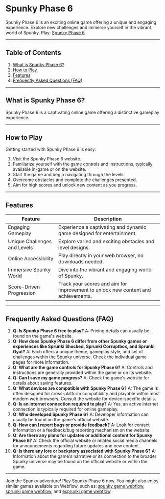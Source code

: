# Spunky Phase 6

Spunky Phase 6 is an exciting online game offering a unique and engaging experience. Explore new challenges and immerse yourself in the vibrant world of Spunky. Play: [Spunky Phase 6](https://spunky.games/spunky-phase-6)


---

## Table of Contents

1. [What is Spunky Phase 6?](#what-is-spunky-phase-6)
2. [How to Play](#how-to-play)
3. [Features](#features)
4. [Frequently Asked Questions (FAQ)](#faq)


---

## What is Spunky Phase 6? <a name="what-is-spunky-phase-6"></a>

Spunky Phase 6 is a captivating online game offering a distinctive gameplay experience. 


---

## How to Play <a name="how-to-play"></a>

Getting started with Spunky Phase 6 is easy:

1. Visit the Spunky Phase 6 website.
2. Familiarize yourself with the game controls and instructions, typically available in-game or on the website.
3. Start the game and begin navigating through the levels.
4. Overcome obstacles and complete the challenges presented.
5. Aim for high scores and unlock new content as you progress.


---

## Features <a name="features"></a>

| Feature | Description |
|---|---|
| Engaging Gameplay | Experience a captivating and dynamic game designed for entertainment. |
| Unique Challenges and Levels | Explore varied and exciting obstacles and level designs. |
| Online Accessibility | Play directly in your web browser, no downloads needed. |
| Immersive Spunky World |  Dive into the vibrant and engaging world of Spunky. |
| Score-Driven Progression | Track your scores and aim for improvement to unlock new content and achievements. |


---

## Frequently Asked Questions (FAQ) <a name="faq"></a>

1. **Q: Is Spunky Phase 6 free to play?** A: Pricing details can usually be found on the game's website.
2. **Q: How does Spunky Phase 6 differ from other Spunky games or experiences like Sprunki Shocked, Sprunki Corruptbox, and Sprunki Gyat?** A: Each offers a unique theme, gameplay style, and set of challenges within the Spunky universe. Check the individual game pages for more information.
3. **Q: What are the game controls for Spunky Phase 6?** A: Controls and instructions are generally provided within the game or on its website.
4. **Q: Can I save my game progress?** A: Check the game's website for details about saving features.
5. **Q: What devices are compatible with Spunky Phase 6?** A: The game is often designed for cross-platform compatibility and playable within most modern web browsers. Consult the website for device-specific details.
6. **Q:  Is an internet connection required to play?** A: Yes, an active internet connection is typically required for online gameplay.
7. **Q: Who developed Spunky Phase 6?** A: Developer information can usually be found on the game's official website.
8. **Q: How can I report bugs or provide feedback?** A: Look for contact information or a feedback/bug reporting mechanism on the website.
9. **Q: Are there any plans for updates or additional content for Spunky Phase 6?** A: Check the official website or related social media channels for announcements regarding future updates and new content.
10. **Q:  Is there any lore or backstory associated with Spunky Phase 6?** A:  Information about the game's narrative or its connection to the broader Spunky universe may be found on the official website or within the game.


---

Join the Spunky adventure! Play Spunky Phase 6 now. You might also enjoy similar games available on Webflow, such as: [spunky game webflow](https://spunky-game.webflow.io/), [sprunki game webflow](https://sprunki-game.webflow.io/), and [esprunki game webflow](https://esprunki-game.webflow.io/).
